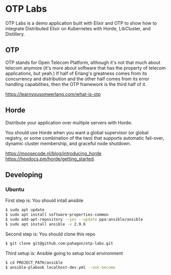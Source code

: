 # OTP Labs

OTP Labs is a demo application built with Elixir and OTP to show how to integrate
Distributed Elixir on Kubernetes with Horde, LibCluster, and Distillery. 

## OTP
OTP stands for Open Telecom Platform, although it's not that much about telecom 
anymore (it's more about software that has the property of telecom applications, but yeah.) 
If half of Erlang's greatness comes from its concurrency and distribution and 
the other half comes from its error handling capabilities, 
then the OTP framework is the third half of it.

https://learnyousomeerlang.com/what-is-otp


## Horde
Distribute your application over multiple servers with Horde.

You should use Horde when you want a global supervisor (or global registry, or some combination of the two) 
that supports automatic fail-over, dynamic cluster membership, and graceful node shutdown.

https://moosecode.nl/blog/introducing_horde
https://hexdocs.pm/horde/getting_started.

## Developing

### Ubuntu

First step is: You should intall ansible

```sh 
$ sudo apt update
$ sudo apt install software-properties-common
$ sudo add-apt-repository --yes --update ppa:ansible/ansible
$ sudo apt install ansible -v 2.9.6
```

Second step is: You should clone this repo

```sh 
$ git clone git@github.com:pahagon/otp-labs.git
```

Third setup is: Ansible going to setup local environment

```sh 
$ cd PROJECT_PATH/ansible
$ ansible-plabook localhost-dev.yml --ask-become
```

